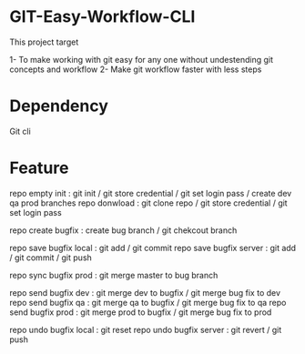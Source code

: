 # GIT-Easy-Workflow-CLI

This project target 

1- To make working with git easy for any one without undestending git concepts and workflow
2- Make git workflow faster with less steps


# Dependency
Git cli 


# Feature 
repo   empty     init  : git init / git store credential / git set login pass / create dev qa  prod branches 
repo   donwload        : git clone repo  / git store credential / git set login pass 

repo create bugfix        : create bug branch / git chekcout branch

repo save   bugfix local  : git add / git commit 
repo save   bugfix server : git add / git commit / git push

repo sync   bugfix prod   : git merge master to bug branch

repo send   bugfix dev    : git merge dev to bugfix / git merge bug fix to dev 
repo send   bugfix qa     : git merge qa to bugfix / git merge bug fix to qa
repo send   bugfix prod   :  git merge prod to bugfix / git merge bug fix to prod

repo undo   bugfix local  : git reset 
repo undo   bugfix server : git revert / git push



